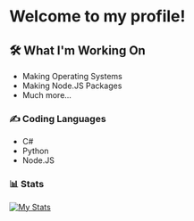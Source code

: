 # Welcome to my profile!

## 🛠️ What I'm Working On

- Making Operating Systems
- Making Node.JS Packages
- Much more...

### ✍️ Coding Languages

- C#
- Python
- Node.JS

### 📊 Stats

[![My Stats](https://github-readme-stats.vercel.app/api?username=loganpaxton)](https://github.com/anuraghazra/github-readme-stats)
